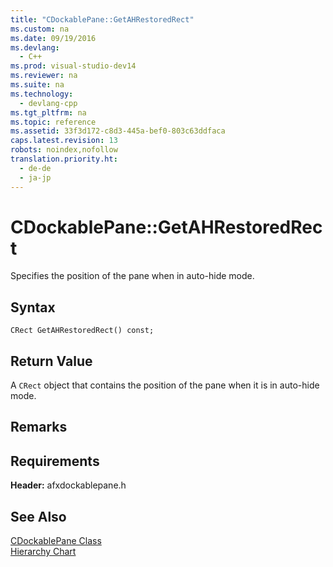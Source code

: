 ```yaml
---
title: "CDockablePane::GetAHRestoredRect"
ms.custom: na
ms.date: 09/19/2016
ms.devlang: 
  - C++
ms.prod: visual-studio-dev14
ms.reviewer: na
ms.suite: na
ms.technology: 
  - devlang-cpp
ms.tgt_pltfrm: na
ms.topic: reference
ms.assetid: 33f3d172-c8d3-445a-bef0-803c63ddfaca
caps.latest.revision: 13
robots: noindex,nofollow
translation.priority.ht: 
  - de-de
  - ja-jp
---
```

# CDockablePane::GetAHRestoredRect
Specifies the position of the pane when in auto-hide mode.  
  
## Syntax  
  
```  
CRect GetAHRestoredRect() const;  
```  
  
## Return Value  
 A `CRect` object that contains the position of the pane when it is in auto-hide mode.  
  
## Remarks  
  
## Requirements  
 **Header:** afxdockablepane.h  
  
## See Also  
 [CDockablePane Class](../vs140/CDockablePane-Class.md)   
 [Hierarchy Chart](../vs140/Hierarchy-Chart.md)